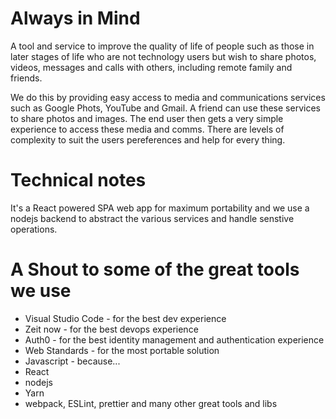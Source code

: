 # Always in Mind

A tool and service to improve the quality of life of people such as those in later stages of life who are not technology users but wish to share photos, videos, messages and calls with others, including remote family and friends.

We do this by providing easy access to media and communications services such as Google Phots, YouTube and Gmail. A friend can use these services to share photos and images. The end user then gets a very simple experience to access these media and comms. There are levels of complexity to suit the users pereferences and help for every thing.

# Technical notes

It's a React powered SPA web app for maximum portability and we use a nodejs backend to abstract the various services and handle senstive operations.

# A Shout to some of the great tools we use

* Visual Studio Code - for the best dev experience
* Zeit now - for the best devops experience
* Auth0 - for the best identity management and authentication experience
* Web Standards - for the most portable solution
* Javascript - because...
* React
* nodejs
* Yarn
* webpack, ESLint, prettier and many other great tools and libs
